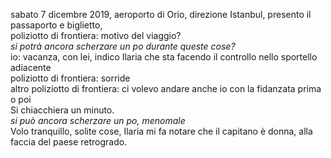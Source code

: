 sabato 7 dicembre 2019, aeroporto di Orio, direzione Istanbul, presento il passaporto e biglietto,   
poliziotto di frontiera: motivo del viaggio?  
*si potrà ancora scherzare un po durante queste cose?*  
io: vacanza, con lei, indico Ilaria che sta facendo il controllo nello sportello adiacente  
poliziotto di frontiera: sorride  
altro poliziotto di frontiera: ci volevo andare anche io con la fidanzata prima o poi  
Si chiacchiera un minuto.  
*si può ancora scherzare un po, menomale*  
Volo tranquillo, solite cose, Ilaria mi fa notare che il capitano è donna, alla faccia del paese retrogrado.  

